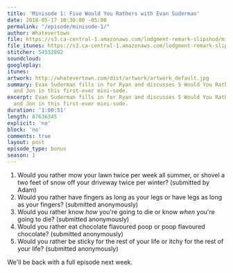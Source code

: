 ```yaml
---
title: 'Minisode 1: Five Would You Rathers with Evan Suderman'
date: 2018-05-17 10:30:00 -05:00
permalink: "/episode/minisode-1/"
author: Whatevertown
file: https://s3.ca-central-1.amazonaws.com/lodgment-remark-slipshod/mini001.mp3
file_itunes: https://s3.ca-central-1.amazonaws.com/lodgment-remark-slipshod/mini001.m4a
stitcher: 54532892
soundcloud:
googleplay:
itunes:
artwork: http://whatevertown.com/dist/artwork/artwork_default.jpg
summary: Evan Suderman fills in for Ryan and discusses 5 Would You Rathers with Tim
  and Jon in this first-ever mini-sode.
excerpt: Evan Suderman fills in for Ryan and discusses 5 Would You Rathers with Tim
  and Jon in this first-ever mini-sode.
duration: '1:00:51'
length: 87636345
explicit: 'no'
block: 'no'
comments: true
layout: post
episode_type: bonus
season: 1
---
```


1. Would you rather mow your lawn twice per week all summer, or shovel a two feet of snow off your driveway twice per winter? (submitted by Adam)
2. Would you rather have fingers as long as your legs or have legs as long as your fingers? (submitted anonymously)
3. Would you rather know *how* you're going to die or know *when* you're going to die? (submitted anonymously)
4. Would you rather eat chocolate flavoured poop or poop flavoured chocolate? (submitted anonymously)
5. Would you rather be sticky for the rest of your life or itchy for the rest of your life? (submitted anonymously)

We'll be back with a full episode next week.
